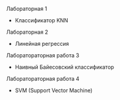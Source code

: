 Лабораторная 1  
 - Классификатор KNN  
 
  Лабораторная 2 
 - Линейная регрессия
 
 Лаборатораторная работа 3
 - Наивный Байесовский классификатор
 
  Лаборатораторная работа 4
 - SVM (Support Vector Machine)
